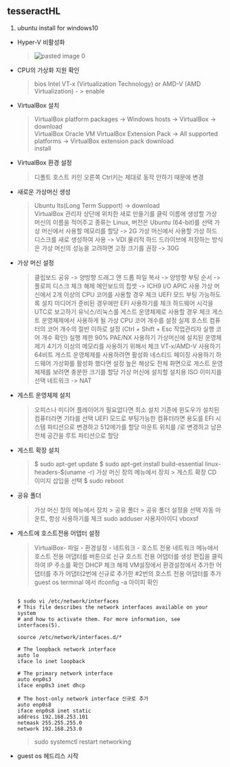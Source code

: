 ## tesseractHL

1. ubuntu install for windows10
* Hyper-V 비활성화<br>
  > ![pasted image 0](https://user-images.githubusercontent.com/14309034/42666991-717a532c-8683-11e8-861a-2514c024be40.png)

* CPU의 가상화 지원 확인<br>
  > bios Intel VT-x (Virtualization Technology) or AMD-V (AMD Virtualization) - > enable<br>

* VirtualBox 설치<br>
  > VirtualBox platform packages -> Windows hosts -> VirtualBox -> download <br>
  > VirtualBox Oracle VM VirtualBox Extension Pack -> All supported platforms -> VirtualBox extension pack download<br>
  > install<br>
  
* VirtualBox 환경 설정<br>
  > 디폴트 호스트 키인 오른쪽 Ctrl키는 제대로 동작 안하기 때문에 변경 

* 새로운 가상머신 생성
  > Ubuntu lts(Long Term Support) -> download<br>
  > VirtualBox 관리자  상단에 위치한 새로 만들기를 클릭
  > 이름에 생성할 가상 머신의 이름을 적어주고 종류는 Linux, 버전은 Ubuntu (64-bit)를 선택
  > 가상 머신에서 사용할 메모리를 할당 -> 2G 
  > 가상 머신에서 사용할 가상 하드 디스크를 새로 생성하여 사용 -> VDI 
  > 물리적 하드 드라이브에 저장하는 방식은 가상 머신의 성능을 고려하면 고정 크기를 권장 -> 30G

* 가상 머신 설정
  > 클립보드 공유 -> 양방향
  > 드래그 앤 드롭 파일 복사 -> 양방향
  > 부팅 순서 -> 플로피 디스크 체크 해제
  > 메인보드의 칩셋 -> ICH9
  > I/O APIC 사용 가상 머신에서 2개 이상의 CPU 코어를 사용할 경우 체크
  > UEFI 모드 부팅 가능하도록 설치 미디어가 준비된 경우에만 EFI 사용하기를 체크
  > 하드웨어 시각을 UTC로 보고하기 유닉스/리눅스를 게스트 운영체제로 사용할 경우 체크
  > 게스트 운영체제에서 사용하게 될  가상 CPU 코어 개수를 설정 실제 호스트 컴퓨터의 코어  개수의 절반 이하로 설정
  > (Ctrl + Shift + Esc 작업관리자 실행 코어 개수 확인)
  > 실행 제한 90%
  > PAE/NX 사용하기 가상머신에 설치된 운영체제가 4기가 이상의 메모리를 사용하기 위해서 체크
  > VT-x/AMD-V 사용하기 64비트 게스트 운영체제를 사용하려면 활성화
  > 네스티드 페이징 사용하기 하드웨어 가상화를 활성화 했다면 설정
  > 높은 해상도  전체 화면으로 게스트 운영체제를 보려면 충분한 크기를 할당
  > 가상 머신에 설치할 설치용 ISO 이미지를 선택
  > 네트워크 -> NAT

* 게스트 운영체제 설치
  > 오피스나 미디어 플레이어가 필요없다면 최소 설치
  > 기존에 윈도우가 설치된 컴퓨터라면 기타를 선택
  > UEFI 모드로 부팅가능한 컴퓨터라면 용도를 EFI 시스템 파티션으로 변경하고 512메가를 할당
  > 마운트 위치를 /로 변경하고 남은 전체 공간을 루트 파티션으로 할당

* 게스트 확장 설치
  > $ sudo apt-get update
  > $ sudo apt-get install build-essential linux-headers-$(uname -r)
  > 가상 머신 창의 메뉴에서  장치 > 게스트 확장 CD 이미지 삽입을 선택
  > $ sudo reboot
  
* 공유 폴더
  > 가상 머신 창의 메뉴에서  장치 > 공유 폴더 > 공유 폴더 설정을 선택
  > 자동 마운트, 항상 사용하기를 체크
  > sudo adduser 사용자아이디 vboxsf
  
* 게스트에 호스트전용 어뎁터 설정
  > VirtualBox- 파일 - 환경설정 - 네트워크 - 호스트 전용 네트워크 메뉴에서 호스트 전용 어댑터를  버튼으로 신규 호스트 전용 어댑터를 생성
  > 편집을 클릭하여 IP 주소를 확인
  > DHCP 체크 해제
  > VM설정에서 환경설정에서 추가한 어댑터를 추가
  > 어댑터2번에 신규로 추가한 #2번의 호스트 전용 어댑터를 추가
  > guest os terminal 에서 ifconfig -a 아이피 확인
  <pre><code>
  $ sudo vi /etc/network/interfaces
  # This file describes the network interfaces available on your system
  # and how to activate them. For more information, see interfaces(5).

  source /etc/network/interfaces.d/*

  # The loopback network interface
  auto lo  
  iface lo inet loopback

  # The primary network interface
  auto enp0s3  
  iface enp0s3 inet dhcp

  # The host-only network interface 신규로 추가
  auto enp0s8  
  iface enp0s8 inet static  
  address 192.168.253.101  
  netmask 255.255.255.0  
  network 192.168.253.0  
  </code></pre>
  > sudo systemctl restart networking
* guest os 헤드리스 시작
